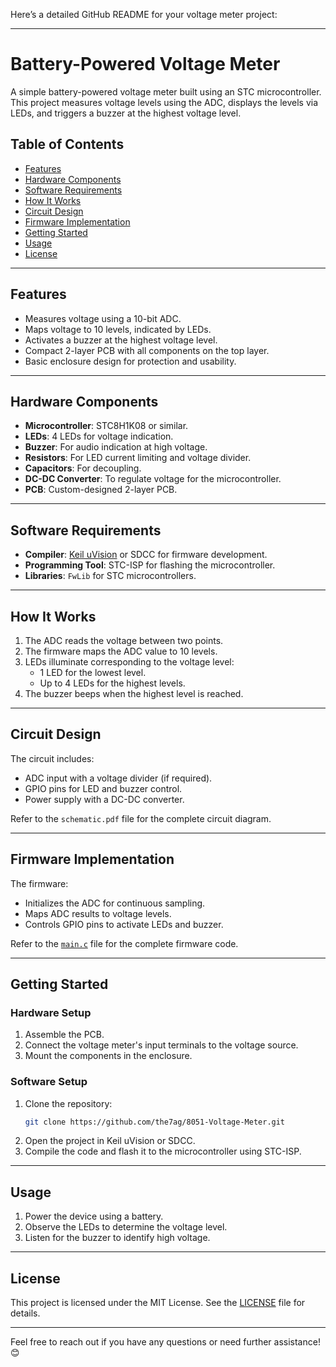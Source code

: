 Here’s a detailed GitHub README for your voltage meter project:

---

# Battery-Powered Voltage Meter

A simple battery-powered voltage meter built using an STC microcontroller. This project measures voltage levels using the ADC, displays the levels via LEDs, and triggers a buzzer at the highest voltage level.

## Table of Contents
- [Features](#features)
- [Hardware Components](#hardware-components)
- [Software Requirements](#software-requirements)
- [How It Works](#how-it-works)
- [Circuit Design](#circuit-design)
- [Firmware Implementation](#firmware-implementation)
- [Getting Started](#getting-started)
- [Usage](#usage)
- [License](#license)

---

## Features
- Measures voltage using a 10-bit ADC.
- Maps voltage to 10 levels, indicated by LEDs.
- Activates a buzzer at the highest voltage level.
- Compact 2-layer PCB with all components on the top layer.
- Basic enclosure design for protection and usability.

---

## Hardware Components
- **Microcontroller**: STC8H1K08 or similar.
- **LEDs**: 4 LEDs for voltage indication.
- **Buzzer**: For audio indication at high voltage.
- **Resistors**: For LED current limiting and voltage divider.
- **Capacitors**: For decoupling.
- **DC-DC Converter**: To regulate voltage for the microcontroller.
- **PCB**: Custom-designed 2-layer PCB.

---

## Software Requirements
- **Compiler**: [Keil uVision](https://www.keil.com/) or SDCC for firmware development.
- **Programming Tool**: STC-ISP for flashing the microcontroller.
- **Libraries**: `FwLib` for STC microcontrollers.

---

## How It Works
1. The ADC reads the voltage between two points.
2. The firmware maps the ADC value to 10 levels.
3. LEDs illuminate corresponding to the voltage level:
   - 1 LED for the lowest level.
   - Up to 4 LEDs for the highest levels.
4. The buzzer beeps when the highest level is reached.

---

## Circuit Design
The circuit includes:
- ADC input with a voltage divider (if required).
- GPIO pins for LED and buzzer control.
- Power supply with a DC-DC converter.

Refer to the `schematic.pdf` file for the complete circuit diagram.

---

## Firmware Implementation
The firmware:
- Initializes the ADC for continuous sampling.
- Maps ADC results to voltage levels.
- Controls GPIO pins to activate LEDs and buzzer.

Refer to the [`main.c`](main.c) file for the complete firmware code.

---

## Getting Started
### Hardware Setup
1. Assemble the PCB.
2. Connect the voltage meter's input terminals to the voltage source.
3. Mount the components in the enclosure.

### Software Setup
1. Clone the repository:
   ```bash
   git clone https://github.com/the7ag/8051-Voltage-Meter.git
   ```
2. Open the project in Keil uVision or SDCC.
3. Compile the code and flash it to the microcontroller using STC-ISP.

---

## Usage
1. Power the device using a battery.
2. Observe the LEDs to determine the voltage level.
3. Listen for the buzzer to identify high voltage.

---

## License
This project is licensed under the MIT License. See the [LICENSE](LICENSE) file for details.

---

Feel free to reach out if you have any questions or need further assistance! 😊
